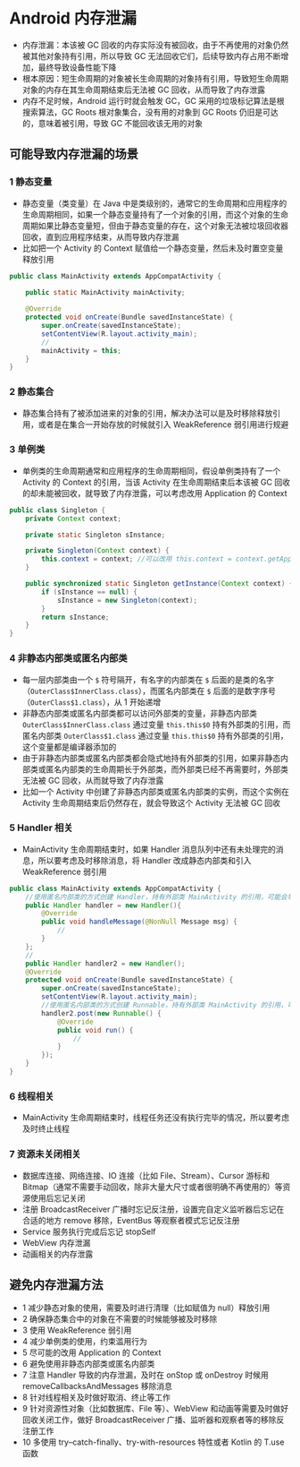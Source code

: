 # Android 内存泄漏
- 内存泄漏：本该被 GC 回收的内存实际没有被回收，由于不再使用的对象仍然被其他对象持有引用，所以导致 GC 无法回收它们，后续导致内存占用不断增加，最终导致设备性能下降
- 根本原因：短生命周期的对象被长生命周期的对象持有引用，导致短生命周期对象的内存在其生命周期结束后无法被 GC 回收，从而导致了内存泄露
- 内存不足时候，Android 运行时就会触发 GC，GC 采用的垃圾标记算法是根搜索算法，GC Roots 根对象集合，没有用的对象到 GC Roots 仍旧是可达的，意味着被引用，导致 GC 不能回收该无用的对象

## 可能导致内存泄漏的场景

### 1 静态变量
- 静态变量（类变量）在 Java 中是类级别的，通常它的生命周期和应用程序的生命周期相同，如果一个静态变量持有了一个对象的引用，而这个对象的生命周期如果比静态变量短，但由于静态变量的存在，这个对象无法被垃圾回收器回收，直到应用程序结束，从而导致内存泄漏
- 比如把一个 Activity 的 Context 赋值给一个静态变量，然后未及时置空变量释放引用
```java
public class MainActivity extends AppCompatActivity {

    public static MainActivity mainActivity;
    
    @Override
    protected void onCreate(Bundle savedInstanceState) {
        super.onCreate(savedInstanceState);
        setContentView(R.layout.activity_main);
        //
        mainActivity = this;
    }
}
```

### 2 静态集合
- 静态集合持有了被添加进来的对象的引用，解决办法可以是及时移除释放引用，或者是在集合一开始存放的时候就引入 WeakReference 弱引用进行规避

### 3 单例类
- 单例类的生命周期通常和应用程序的生命周期相同，假设单例类持有了一个 Activity 的 Context 的引用，当该 Activity 在生命周期结束后本该被 GC 回收的却未能被回收，就导致了内存泄露，可以考虑改用 Application 的 Context

```java
public class Singleton {
    private Context context;

    private static Singleton sInstance;

    private Singleton(Context context) {
        this.context = context; //可以改用 this.context = context.getApplicationContext(); 避免
    }

    public synchronized static Singleton getInstance(Context context) {
        if (sInstance == null) {
            sInstance = new Singleton(context);
        }
        return sInstance;
    }
}
```

### 4 非静态内部类或匿名内部类
- 每一层内部类由一个 `$` 符号隔开，有名字的内部类在 `$` 后面的是类的名字（`OuterClass$InnerClass.class`），而匿名内部类在 `$` 后面的是数字序号（`OuterClass$1.class`），从 1 开始递增
- 非静态内部类或匿名内部类都可以访问外部类的变量，非静态内部类 `OuterClass$InnerClass.class` 通过变量 `this.this$0` 持有外部类的引用，而匿名内部类 `OuterClass$1.class` 通过变量 `this.this$0` 持有外部类的引用，这个变量都是编译器添加的
- 由于非静态内部类或匿名内部类都会隐式地持有外部类的引用，如果非静态内部类或匿名内部类的生命周期长于外部类，而外部类已经不再需要时，外部类无法被 GC 回收，从而就导致了内存泄露
- 比如一个 Activity 中创建了非静态内部类或匿名内部类的实例，而这个实例在 Activity 生命周期结束后仍然存在，就会导致这个 Activity 无法被 GC 回收

### 5 Handler 相关
- MainActivity 生命周期结束时，如果 Handler 消息队列中还有未处理完的消息，所以要考虑及时移除消息，将 Handler 改成静态内部类和引入 WeakReference 弱引用
```java
public class MainActivity extends AppCompatActivity {
    //使用匿名内部类的方式创建 Handler，持有外部类 MainActivity 的引用，可能会导致内存泄露
    public Handler handler = new Handler(){
        @Override
        public void handleMessage(@NonNull Message msg) {
            //
        }
    };
    //
    public Handler handler2 = new Handler();
    @Override
    protected void onCreate(Bundle savedInstanceState) {
        super.onCreate(savedInstanceState);
        setContentView(R.layout.activity_main);
        //使用匿名内部类的方式创建 Runnable，持有外部类 MainActivity 的引用，可能会导致内存泄露
        handler2.post(new Runnable() {
            @Override
            public void run() {
                //
            }
        });
    }
}
```
### 6 线程相关
- MainActivity 生命周期结束时，线程任务还没有执行完毕的情况，所以要考虑及时终止线程

### 7 资源未关闭相关
- 数据库连接、网络连接、IO 连接（比如 File、Stream）、Cursor 游标和 Bitmap（通常不需要手动回收，除非大量大尺寸或者很明确不再使用的）等资源使用后忘记关闭
- 注册 BroadcastReceiver 广播时忘记反注册，设置完自定义监听器后忘记在合适的地方 remove 移除，EventBus 等观察者模式忘记反注册
- Service 服务执行完成后忘记 stopSelf
- WebView 内存泄漏
- 动画相关的内存泄露

## 避免内存泄漏方法
- 1 减少静态对象的使用，需要及时进行清理（比如赋值为 null）释放引用
- 2 确保静态集合中的对象在不需要的时候能够被及时移除
- 3 使用 WeakReference 弱引用
- 4 减少单例类的使用，约束滥用行为
- 5 尽可能的改用 Application 的 Context
- 6 避免使用非静态内部类或匿名内部类
- 7 注意 Handler 导致的内存泄漏，及时在 onStop 或 onDestroy 时候用 removeCallbacksAndMessages 移除消息
- 8 针对线程相关及时做好取消、终止等工作
- 9 针对资源性对象（比如数据库、File 等）、WebView 和动画等需要及时做好回收关闭工作，做好 BroadcastReceiver 广播、监听器和观察者等的移除反注册工作
- 10 多使用 try–catch-finally、try-with-resources 特性或者 Kotlin 的 T.use 函数
 